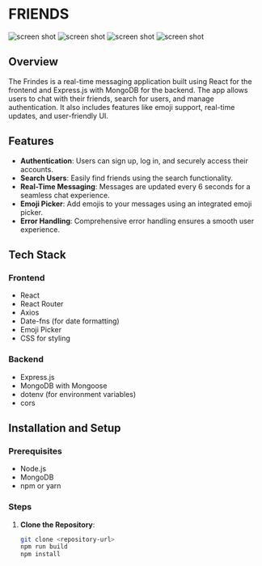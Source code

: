 # FRIENDS 
![screen shot](/Users/yousraelmaghraby/friends/client/src/assets/11.png)
![screen shot](/Users/yousraelmaghraby/friends/client/src/assets/1.png)
![screen shot](/Users/yousraelmaghraby/friends/client/src/assets/2.png)
![screen shot](/Users/yousraelmaghraby/friends/client/src/assets/3.png)
## Overview

The Frindes is a real-time messaging application built using React for the frontend and Express.js with MongoDB for the backend. The app allows users to chat with their friends, search for users, and manage authentication. It also includes features like emoji support, real-time updates, and user-friendly UI.

## Features

- **Authentication**: Users can sign up, log in, and securely access their accounts.
- **Search Users**: Easily find friends using the search functionality.
- **Real-Time Messaging**: Messages are updated every 6 seconds for a seamless chat experience.
- **Emoji Picker**: Add emojis to your messages using an integrated emoji picker.
- **Error Handling**: Comprehensive error handling ensures a smooth user experience.

## Tech Stack

### Frontend
- React
- React Router
- Axios
- Date-fns (for date formatting)
- Emoji Picker
- CSS for styling

### Backend
- Express.js
- MongoDB with Mongoose
- dotenv (for environment variables)
- cors

## Installation and Setup

### Prerequisites
- Node.js
- MongoDB
- npm or yarn

### Steps

1. **Clone the Repository**:
   ```bash
   git clone <repository-url>
   npm run build 
   npm install
